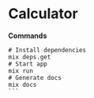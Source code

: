 # Calculator

**Commands**

````shell
# Install dependencies
mix deps.get
# Start app
mix run
# Generate docs
mix docs
```
````
